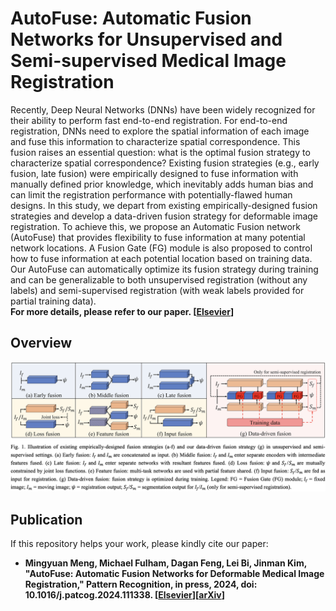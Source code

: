# AutoFuse: Automatic Fusion Networks for Unsupervised and Semi-supervised Medical Image Registration
Recently, Deep Neural Networks (DNNs) have been widely recognized for their ability to perform fast end-to-end registration. For end-to-end registration, DNNs need to explore the spatial information of each image and fuse this information to characterize spatial correspondence. This fusion raises an essential question: what is the optimal fusion strategy to characterize spatial correspondence? Existing fusion strategies (e.g., early fusion, late fusion) were empirically designed to fuse information with manually defined prior knowledge, which inevitably adds human bias and can limit the registration performance with potentially-flawed human designs.  In this study, we depart from existing empirically-designed fusion strategies and develop a data-driven fusion strategy for deformable image registration. To achieve this, we propose an Automatic Fusion network (AutoFuse) that provides flexibility to fuse information at many potential network locations. A Fusion Gate (FG) module is also proposed to control how to fuse information at each potential location based on training data. Our AutoFuse can automatically optimize its fusion strategy during training and can be generalizable to both unsupervised registration (without any labels) and semi-supervised registration (with weak labels provided for partial training data).  
**For more details, please refer to our paper. [[Elsevier](https://www.sciencedirect.com/science/article/pii/S0031320324010896)]**

## Overview
![architecture](https://github.com/MungoMeng/Registration-AutoFuse/blob/master/Figure/Overview.png)

## Publication
If this repository helps your work, please kindly cite our paper:
* **Mingyuan Meng, Michael Fulham, Dagan Feng, Lei Bi, Jinman Kim, "AutoFuse: Automatic Fusion Networks for Deformable Medical Image Registration," Pattern Recognition, in press, 2024, doi: 10.1016/j.patcog.2024.111338. [[Elsevier](https://www.sciencedirect.com/science/article/pii/S0031320324010896)][[arXiv](https://arxiv.org/abs/2309.05271)]**
